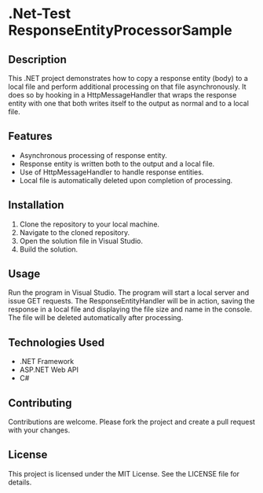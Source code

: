 # .Net-Test ResponseEntityProcessorSample

## Description
This .NET project demonstrates how to copy a response entity (body) to a local file and perform additional processing on that file asynchronously. It does so by hooking in a HttpMessageHandler that wraps the response entity with one that both writes itself to the output as normal and to a local file.

## Features
- Asynchronous processing of response entity.
- Response entity is written both to the output and a local file.
- Use of HttpMessageHandler to handle response entities.
- Local file is automatically deleted upon completion of processing.

## Installation
1. Clone the repository to your local machine.
2. Navigate to the cloned repository.
3. Open the solution file in Visual Studio.
4. Build the solution.

## Usage
Run the program in Visual Studio. The program will start a local server and issue GET requests. The ResponseEntityHandler will be in action, saving the response in a local file and displaying the file size and name in the console. The file will be deleted automatically after processing.

## Technologies Used
- .NET Framework
- ASP.NET Web API
- C#

## Contributing
Contributions are welcome. Please fork the project and create a pull request with your changes.

## License
This project is licensed under the MIT License. See the LICENSE file for details.